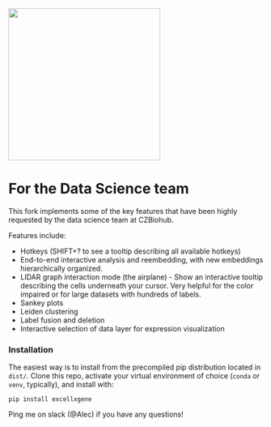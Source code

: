 <img src="./docs/cellxgene-logo.png" width="300">

# For the Data Science team
This fork implements some of the key features that have been highly requested by the data science team at CZBiohub.

Features include:
- Hotkeys (SHIFT+? to see a tooltip describing all available  hotkeys)
- End-to-end interactive analysis and reembedding, with new embeddings hierarchically organized.
- LIDAR graph interaction mode (the airplane) - Show an interactive tooltip describing the cells underneath your cursor. Very helpful for the color impaired or for large datasets with hundreds of labels.
- Sankey plots
- Leiden clustering
- Label fusion and deletion
- Interactive selection of data layer for expression visualization

### Installation
The easiest way is to install from the precompiled pip distribution located in `dist/`.
Clone this repo, activate your virtual environment of choice (`conda` or `venv`, typically), and install with:

```
pip install excellxgene
```

Ping me on slack (@Alec) if you have any questions!
